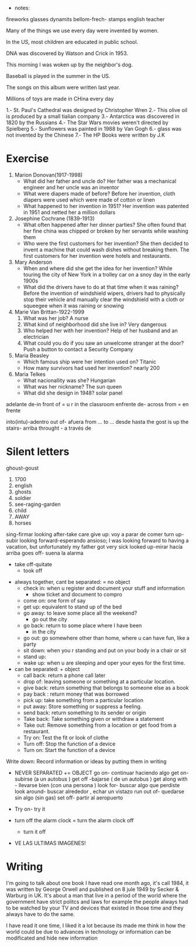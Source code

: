 - notes:

fireworks
glasses
dynamits
bellom-frech-
stamps english teacher

Many of the things we use every day were invented by women. 

In the US, most children are educated in public school.

DNA was discovered by Watson and Crick in 1953.

This morning I was woken up by the neighbor's dog.

Baseball is played in the summer in the US.

The songs on this album were written last year.

Millions of toys are made in CHina every day

1.- St. Paul's Cathedral was designed by Christopher Wren
2.- This olive oil is produced by a small tialian company
3.- Antarctica was discovered in 1820 by the Russians
4.- The Star Wars movies weren't directed by Spielberg
5.- Sunflowers was painted in 1988 by Van Gogh
6.- glass was not invented by the Chinese
7.- The HP Books were written by J.K

# Exercise

1. Marion Donovan(1917-1998) 
	- What did her father and uncle do? Her father was a mechanical engineer and her uncle was an inventor
	- What were diapers made of before? Before her invention, cloth diapers were used which were made of cotton or linen
	- What happened to her invention in 1951? Her invention was patented in 1951 and netted her a million dollars
2. Josephine Cochrane (1839-1913) 
	- What often happened after her dinner parties? She often found that her fine china was chipped or broken by her servants while washing them
	- Who were the first customers for her invention? She then decided to invent a machine that could wash dishes without breaking them. The first customers for her invention were hotels and restaurants.
3. Mary Anderson
	- When and where did she get the idea for her invention? While touring the city of New York in a trolley car on a snoy day in the early 1900s
	- What did the drivers have to do at that time when it was raining? Before the invention of windshield wipers, drivers had to physically stop their vehicle and manually clear the windshield with a cloth or squeegee when it was raining or snowing
4. Marie Van Brittan-1922-1999
	1. What was her job?  A nurse
	2. What kind of neighborhood did she live in? Very dangerous
	3. Who helped her with her invention? Help of her husband and an electrician 
	4. What could you do if you saw an unwelcome stranger at the door? Push a button to contact a Security Company
5. Maria Beasley
	- Which famous ship were her intention used on? Titanic
	- How many survivors had used her invention? nearly 200
6. Maria Telkes
	- What nacionallity was she? Hungarian
	- What was her nickname? The sun queen
	- What did she design in 1948? solar panel

adelante de-in front of = u r in the classroom
enfrente de- across from = en frente

into(intu)-adentro
out of- afuera
from ... to ... desde hasta
the gost is up the stairs- arriba
throught - a través de

# Silent letters
ghoust-goust

1. 1700
2. english
3. ghosts
4. soldier
5. see-raging-garden
6. child
7. AWAY
8. horses

sing-firmar
looking after-take care
give up: voy a parar de comer
turn up- subir
looking forward-esperando ansioso; I was looking forward to having a vacation, but unfortunately my father got very sick
looked up-mirar hacía arriba
goes off- suena la alarma
- take off-quitate
	- took off

* always together, cant be separated: =  no object
	- check in: when u register and document your stuff and information
		- show ticket and document to compro
	- come on: one form of say
	- get up: equivalent to stand up of the bed
	- go away: to leave some place all the weekend?
		- go out the city
	- go back: return to some place where I have been
		- in the city
	- go out: go somewhere other than home, where u can have fun, like a party
	- sit down: when you r standing and put on your body in a chair or sit
	- stand up: 
	- wake up: when u are sleeping and oper your eyes for the first time.
* can be separated: + object
	- call back: return a phone call later
	- drop of: leaving someone or something at a particular location.
	- give back:  return something that belongs to someone else as a book
	- pay back : return money that was borrowed
	- pick up:  take something from a particular location
	- put away: Store something or  suppress a feeling.
	- send back:  return something to its sender or origin
	- Take back: Take something given or withdraw a statement
	- Take out: Remove something from a location or get food from a restaurant.
	- Try on: Test the fit or look of clothe
	- Turn off: Stop the function of a device
	- Turn on: Start the function of a device

Write down: Record information or ideas by putting them in writing

- NEVER SEPARATED += OBJECT
go on- continuar haciendo algo 
get on- subirse (a un autobus )
get off -bajarse ( de un autobus )
get along with - llevarse bien (con una persona )
look for- buscar algo que perdiste 
look around- buscar alrededor , echar un vistazo 
run out of- quedarse sin algo (sin gas)
set off- partir al aeropuerto

- Try on- try it
- turn off the alarm clock = turn the alarm clock off
	- turn it off
- VE LAS ULTIMAS IMAGENES!

# Writing
I'm going to talk about one book I have read one month ago, it's call 1984, it was written by George Orwell and published on 8 jule 1949 by Secker & Warburg in UK. It's about a man that live in a period of the world where the government have strict politcs and laws for example the people always had to be watched by your TV and devices that existed in those time and they always have to do the same.

I have read it one time, I liked it a lot because its made me think in how the world could be due to advances in technology or information can be modificated and hide new information